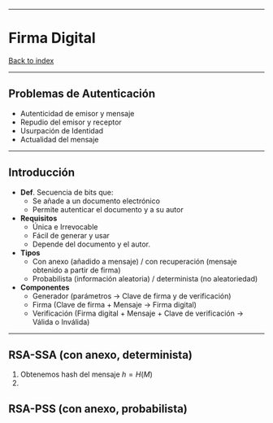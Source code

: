 
---
# Firma Digital

[Back to index](../README.md)

---
## Problemas de Autenticación
- Autenticidad de emisor y mensaje
- Repudio del emisor y receptor
- Usurpación de Identidad
- Actualidad del mensaje
---
## Introducción
- **Def**. Secuencia de bits que:
	- Se añade a un documento electrónico
	- Permite autenticar el documento y a su autor
- **Requisitos**
	- Única e Irrevocable
	- Fácil de generar y usar
	- Depende del documento y el autor.
- **Tipos**
	- Con anexo (añadido a mensaje) / con recuperación (mensaje obtenido a partir de firma)
	- Probabilista (información aleatoria) / determinista (no aleatoriedad)
- **Componentes**
	- Generador (parámetros -> Clave de firma y de verificación)
	- Firma (Clave de firma + Mensaje -> Firma digital)
	- Verificación (Firma digital + Mensaje + Clave de verificación -> Válida o Inválida)
---
## RSA-SSA (con anexo, determinista)
1. Obtenemos hash del mensaje $h = H(M)$
2. 
## RSA-PSS (con anexo, probabilista)

